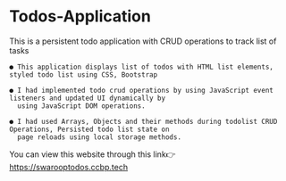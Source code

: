 # Todos-Application

This is a persistent todo application with CRUD operations to track list of tasks

    ● This application displays list of todos with HTML list elements, styled todo list using CSS, Bootstrap

    ● I had implemented todo crud operations by using JavaScript event listeners and updated UI dynamically by
      using JavaScript DOM operations.

    ● I had used Arrays, Objects and their methods during todolist CRUD Operations, Persisted todo list state on
      page reloads using local storage methods.
    
You can view this website through this link👉  https://swarooptodos.ccbp.tech
